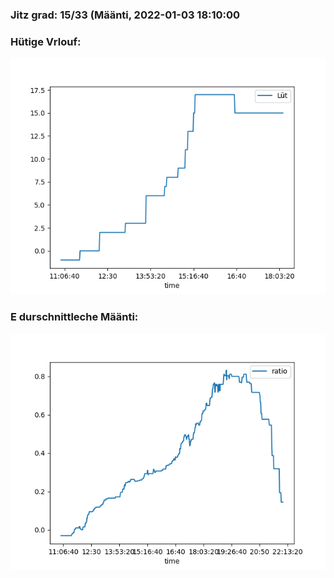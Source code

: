 ### Jitz grad: 15/33 (Määnti, 2022-01-03 18:10:00

### Hütige Vrlouf:
![Graph](Today.png)

### E durschnittleche Määnti:
![Graph](Määnti.png)